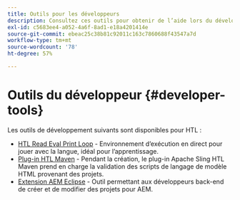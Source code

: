 ```yaml
---
title: Outils pour les développeurs
description: Consultez ces outils pour obtenir de l’aide lors du développement dans HTL.
exl-id: c5683ee4-a052-4a6f-8ad1-e18a4201414e
source-git-commit: ebeac25c38b81c92011c163c7860688f43547a7d
workflow-type: tm+mt
source-wordcount: '78'
ht-degree: 57%

---
```



# Outils du développeur {#developer-tools}

Les outils de développement suivants sont disponibles pour HTL :

* [HTL Read Eval Print Loop](https://github.com/adobe/aem-htl-repl) - Environnement d’exécution en direct pour jouer avec la langue, idéal pour l’apprentissage.
* [Plug-in HTL Maven](https://sling.apache.org/components/htl-maven-plugin/) - Pendant la création, le plug-in Apache Sling HTL Maven prend en charge la validation des scripts de langage de modèle HTML provenant des projets.
* [Extension AEM Eclipse](https://experienceleague.adobe.com/en/docs/experience-manager-cloud-service/content/implementing/developer-tools/eclipse) - Outil permettant aux développeurs back-end de créer et de modifier des projets pour AEM.
